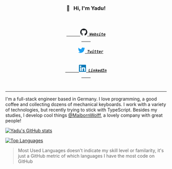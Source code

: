 <h3 align="center">👋 &nbsp; Hi, I'm Yadu!</h3>

<h5 align="center">
  <code>
    <a href="https://www.linkedin.com/in/yadullah-duman-601594137/" title="Website">
      <img width="22" src="./assets/octocat.svg">&nbsp;Website
    </a>
  </code>
  &nbsp;
  <code>
    <a href="https://twitter.com/proxyduman" title="Twitter Profile"><img width="22" src="./assets/twitter.svg">&nbsp;Twitter</a>
  </code>
  &nbsp;
  <code>
    <a href="https://www.linkedin.com/in/yadullah-duman-601594137/" title="LinkedIn Profile">
      <img width="22" src="./assets/linkedin.svg">&nbsp;LinkedIn
    </a>
  </code>
</h5>

<!-- <p align="center">
  <a href="https://yduman.github.io">Website</a> •
  <a href="https://twitter.com/proxyduman">Twitter</a> •
  <a href="https://www.linkedin.com/in/yadullah-duman-601594137/">LinkedIn</a>
</p> -->

---

I'm a full-stack engineer based in Germany. I love programming, a good coffee and collecting dozens of mechanical keyboards. I work with a variety of technologies, but recently trying to stick with TypeScript. Besides my studies, I develop cool things [@MaibornWolff](https://www.maibornwolff.de/), a lovely company with great people!

[![Yadu's GitHub stats](https://github-readme-stats.vercel.app/api?username=yduman&count_private=true&show_icons=true&theme=dracula)](https://github.com/yduman)

[![Top Languages](https://github-readme-stats.vercel.app/api/top-langs/?username=yduman&layout=compact&theme=dracula)](https://github.com/yduman)

> Most Used Languages doesn't indicate my skill level or familarity, it's just a GitHub metric of which languages I have the most code on GitHub